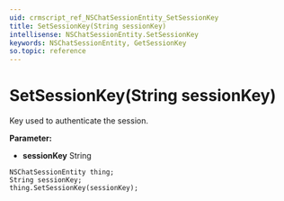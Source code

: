 ```yaml
---
uid: crmscript_ref_NSChatSessionEntity_SetSessionKey
title: SetSessionKey(String sessionKey)
intellisense: NSChatSessionEntity.SetSessionKey
keywords: NSChatSessionEntity, GetSessionKey
so.topic: reference
---
```


# SetSessionKey(String sessionKey)

Key used to authenticate the session.

**Parameter:** 
* **sessionKey** String

```crmscript
NSChatSessionEntity thing;
String sessionKey;
thing.SetSessionKey(sessionKey);
```


